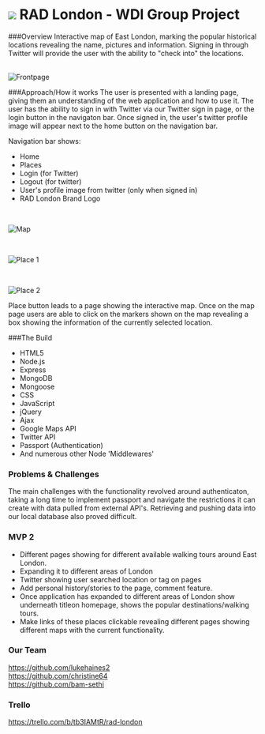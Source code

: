 # ![](https://ga-dash.s3.amazonaws.com/production/assets/logo-9f88ae6c9c3871690e33280fcf557f33.png) RAD London - WDI Group Project

###Overview
Interactive map of East London, marking the popular historical locations revealing the name, pictures and information. Signing in through Twitter will provide the user with the ability to "check into" the locations.
<br><br>

![Frontpage](https://cloud.githubusercontent.com/assets/13486932/10378251/ca572906-6dff-11e5-9213-66902c9db244.png "Front Page")


###Approach/How it works
The user is presented with a landing page, giving them an understanding of the web application and how to use it. The user has the ability to sign in with Twitter via our Twitter sign in page, or the login button in the navigaton bar. Once signed in, the user's twitter profile image will appear next to the home button on the navigation bar. 

Navigation bar shows:

* Home
* Places
* Login (for Twitter)
* Logout (for twitter)
* User's profile image from twitter (only when signed in)
* RAD London Brand Logo

<br>

![Map](https://cloud.githubusercontent.com/assets/13486932/10389224/b995e644-6e67-11e5-9bc4-c15a9d6f3f8f.png "Map Page")

<br>

![Place 1](https://cloud.githubusercontent.com/assets/13486932/10389282/0e6192d6-6e68-11e5-9253-e5ef97349458.png "Freedom Press: Place example")

<br>

![Place 2](https://cloud.githubusercontent.com/assets/13486932/10389290/22615244-6e68-11e5-8736-d636aaf493d5.png "Battle of Cable Street: Place example")

Place button leads to a page showing the interactive map.
Once on the map page users are able to click on the markers shown on the map revealing a box showing the information of the currently selected location. 

###The Build

* HTML5
* Node.js
* Express
* MongoDB
* Mongoose
* CSS
* JavaScript
* jQuery
* Ajax
* Google Maps API
* Twitter API
* Passport (Authentication)
* And numerous other Node 'Middlewares'

### Problems & Challenges 

The main challenges with the functionality revolved around authenticaton, taking a long time to implement passport and navigate the restrictions it can create with data pulled from external API's.
Retrieving and pushing data into our local database also proved difficult. 

### MVP 2
* Different pages showing for different available walking tours around East London.
* Expanding it to different areas of London
* Twitter showing user searched location or tag on pages
* Add personal history/stories to the page, comment feature. 
* Once application has expanded to different areas of London show underneath titleon homepage, shows the popular destinations/walking tours.
* Make links of these places clickable revealing different pages showing different maps with the current functionality.

### Our Team
https://github.com/lukehaines2
<br>
https://github.com/christine64
<br>
https://github.com/bam-sethi

### Trello
https://trello.com/b/tb3IAMtR/rad-london
